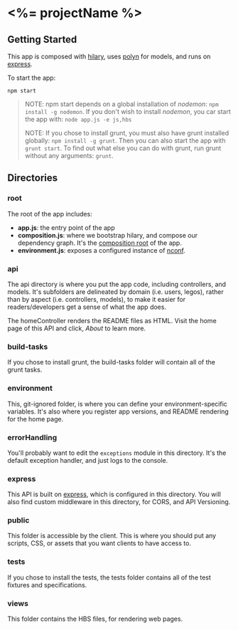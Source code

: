 <%= projectName %>
==========

## Getting Started
This app is composed with [hilary](https://github.com/losandes/hilaryjs), uses [polyn](https://github.com/losandes/polyn) for models, and runs on [express](http://expressjs.com).

To start the app:

```
npm start
```

> NOTE: npm start depends on a global installation of _nodemon_: `npm install -g nodemon`. If you don't wish to install _nodemon_, you car start the app with: `node app.js -e js,hbs`
>
> NOTE: If you chose to install grunt, you must also have grunt installed globally: `npm install -g grunt`. Then you can also start the app with `grunt start`. To find out what else you can do with grunt, run grunt without any arguments: `grunt`.

## Directories

### root
The root of the app includes:

* **app.js**: the entry point of the app
* **composition.js**: where we bootstrap hilary, and compose our dependency graph. It's the [composition root](http://blog.ploeh.dk/2011/07/28/CompositionRoot/) of the app.
* **environment.js**: exposes a configured instance of [nconf](https://github.com/indexzero/nconf).

### api
The api directory is where you put the app code, including controllers, and models. It's subfolders are delineated by domain (i.e. users, legos), rather than by aspect (i.e. controllers, models), to make it easier for readers/developers get a sense of what the app does.

The homeController renders the README files as HTML. Visit the home page of this API and click, _About_ to learn more.

### build-tasks
If you chose to install grunt, the build-tasks folder will contain all of the grunt tasks.

### environment
This, git-ignored folder, is where you can define your environment-specific variables. It's also where you register app versions, and README rendering for the home page.

### errorHandling
You'll probably want to edit the `exceptions` module in this directory. It's the default exception handler, and just logs to the console.

### express
This API is built on [express](http://expressjs.com), which is configured in this directory. You will also find custom middleware in this directory, for CORS, and API Versioning.

### public
This folder is accessible by the client. This is where you should put any scripts, CSS, or assets that you want clients to have access to.

### tests
If you chose to install the tests, the tests folder contains all of the test fixtures and specifications.

### views
This folder contains the HBS files, for rendering web pages.
